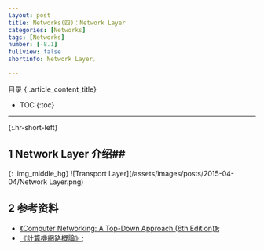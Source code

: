 ```yaml
---
layout: post
title: Networks(四)：Network Layer
categories: [Networks]
tags: [Networks]
number: [-8.1]
fullview: false
shortinfo: Network Layer。

---
```

目录
{:.article_content_title}


* TOC
{:toc}

---
{:.hr-short-left}


## 1 Network Layer 介绍##



{: .img_middle_hg}
![Transport Layer](/assets/images/posts/2015-04-04/Network Layer.png)

## 2 参考资料 ##

- [《Computer Networking: A Top-Down Approach (6th Edition)》](https://www.amazon.com/Computer-Networking-Top-Down-Approach-6th/dp/0132856204);
- [《計算機網路概論》](http://ocw.nthu.edu.tw/ocw/index.php?page=course&cid=13&);






